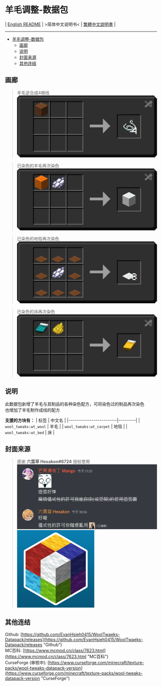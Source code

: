 # 羊毛调整-数据包

| [English README](../README.md) | >简体中文说明书< | [繁體中文說明書](./README/README.zho-Hant_TW.md) |

---

- [羊毛调整-数据包](#羊毛调整-数据包)
  - [画廊](#画廊)
  - [说明](#说明)
  - [封面来源](#封面来源)
  - [其他连结](#其他连结)

## 画廊

> 羊毛逆合成4根线  
> ![./img/README/wool_tweaks_wool_to_string.png](./img/README/wool_tweaks_wool_to_string.png)  

> 已染色的羊毛再次染色  
> ![./img/README/wool_tweaks_wool_white_wool.png](./img/README/wool_tweaks_wool_white_wool.png)  

> 已染色的地毯再次染色  
> ![./img/README/wool_tweaks_carpet_white_carpet.png](./img/README/wool_tweaks_carpet_white_carpet.png)  

> 已染色的床再次染色  
> ![./img/README/wool_tweaks_bed_yellow_bed.png](./img/README/wool_tweaks_bed_yellow_bed.png)  

## 说明

此数据包新增了羊毛与其制品的各种染色配方，可将染色过的制品再次染色  
也增加了羊毛制作成线的配方  

**支援的方块有：**
| 标签                    | 中文名  |
|-------------------------|---------|
| `wool_tweaks:wt_wool`   | 羊毛    |
| `wool_tweaks:wt_carpet` | 地毯    |
| `wool_tweaks:wt_bed`    | 床      |

## 封面来源

> 感谢 **六葉草 Hexakon#6724** 授权使用  
> ![./img/new_icon_license.png](./img/new_icon_license.png)  
> ![./img/new_icon.png](./img/new_icon.png) 

## 其他连结
Github: [https://github.com/EvanHsieh0415/WoolTwaeks-Datapack/releases](https://github.com/EvanHsieh0415/WoolTwaeks-Datapack/releases "Github")  
MC百科: [https://www.mcmod.cn/class/7623.html](https://www.mcmod.cn/class/7623.html "MC百科")  
CurseForge (审核中): [https://www.curseforge.com/minecraft/texture-packs/wool-tweaks-datapack-version](https://www.curseforge.com/minecraft/texture-packs/wool-tweaks-datapack-version "CurseForge")
